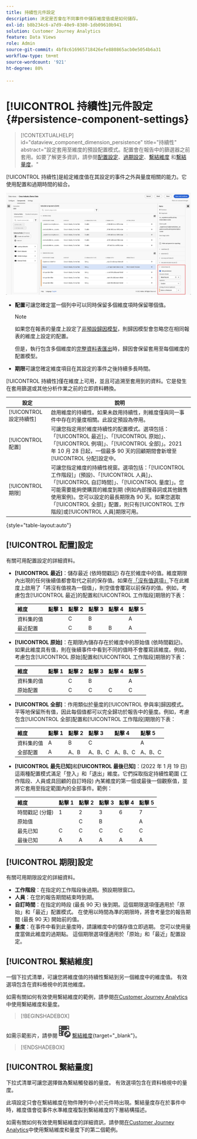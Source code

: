 ```yaml
---
title: 持續性元件設定
description: 決定是否會在不同事件中儲存維度值或是如何儲存。
exl-id: b8b234c6-a7d9-40e9-8380-1db09610b941
solution: Customer Journey Analytics
feature: Data Views
role: Admin
source-git-commit: 4bf8c616965718426efe880865acb0e5054b6a31
workflow-type: tm+mt
source-wordcount: '921'
ht-degree: 80%

---
```



# [!UICONTROL 持續性]元件設定 {#persistence-component-settings}

<!-- markdownlint-disable MD034 -->

>[!CONTEXTUALHELP]
>id="dataview_component_dimension_persistence"
>title="持續性"
>abstract="設定套用至維度的預設配置模式。配置會在報告中的篩選器之前套用。如要了解更多資訊，請參閱[配置設定](/help/data-views/component-settings/persistence.md#allocation-settings)、[過期設定](/help/data-views/component-settings/persistence.md#expiration-settings)、[繫結維度](/help/data-views/component-settings/persistence.md#binding-dimension) 和[繫結量度](/help/data-views/component-settings/persistence.md#binding-metric)。"

<!-- markdownlint-enable MD034 -->



[!UICONTROL 持續性]是給定維度值在其設定的事件之外與量度相關的能力。它使用配置和過期時間的組合。

![醒目提示持續性選項的資料檢視視視窗](../assets/persistence.png)

* **配置**&#x200B;可讓您確定當一個列中可以同時保留多個維度項時保留哪個值。

  >[!NOTE]
  >
  >如果您在報表的量度上設定了[非預設歸因模型](/help/data-views/component-settings/attribution.md)，則歸因模型會忽略您在相同報表的維度上設定的配置。
  >
  >但是，執行包含多個維度的[完整資料表匯出](/help/analysis-workspace/export/export-cloud.md)時，歸因會保留套用至每個維度的配置模型。

* **期限**&#x200B;可讓您確定維度項目在其設定的事件之後持續多長時間。

[!UICONTROL 持續性]僅在維度上可用，並且可追溯至套用到的資料。它是發生在套用篩選或其他分析作業之前的立即資料轉換。

| 設定 | 說明 |
| --- | --- |
| [!UICONTROL 設定持續性] | 啟用維度的持續性。如果未啟用持續性，則維度僅與同一事件中存在的量度相關。此設定預設為停用。 |
| [!UICONTROL 配置] | 可讓您指定用於維度持續性的配置模式。選項包括：「[!UICONTROL 最近]」、「[!UICONTROL 原始]」、「[!UICONTROL 例項]」、「[!UICONTROL 全部]」。2021 年 10 月 28 日起，一個最多 90 天的回顧期間會新增至[!UICONTROL 分配]設定中。 |
| [!UICONTROL 期限] | 可讓您指定維度的持續性視窗。選項包括：「[!UICONTROL 工作階段]」(預設)、「[!UICONTROL 人員]」、「[!UICONTROL 自訂時間]」、「[!UICONTROL 量度]」。您可能需要能夠使購買的維度到期 (例如內部搜尋詞或其他銷售使用案例)。您可以設定的最長期限為 90 天。如果您選取「[!UICONTROL 全部]」配置，則只有[!UICONTROL 工作階段]或[!UICONTROL 人員]期限可用。 |

{style="table-layout:auto"}

## [!UICONTROL 配置]設定

有關可用配置設定的詳細資料。

* **[!UICONTROL 最近]**：儲存最近 (依時間戳記) 存在於維度中的值。維度期限內出現的任何後續值都會取代之前的保存值。如果在[「沒有值選項」](no-value-options.md)下在此維度上啟用了「將沒有值視為一個值」，則空值會覆寫以前保存的值。例如，考慮包含[!UICONTROL 最近]的配置和[!UICONTROL 工作階段]期限的下表：

  | 維度 | 點擊 1 | 點擊 2 | 點擊 3 | 點擊 4 | 點擊 5 |
  | --- | --- | --- | --- | --- | --- |
  | 資料集的值 |  | C | B |  | A |
  | 最近配置 |  | C | B | B | A |

* **[!UICONTROL 原始]**：在期限內儲存存在於維度中的原始值 (依時間戳記)。 如果此維度具有值，則在後續事件中看到不同的值時不會覆寫該維度。例如，考慮包含[!UICONTROL 原始]配置和[!UICONTROL 工作階段]期限的下表：

  | 維度 | 點擊 1 | 點擊 2 | 點擊 3 | 點擊 4 | 點擊 5 |
  | --- | --- | --- | --- | --- | --- |
  | 資料集的值 |  | C | B |  | A |
  | 原始配置 |  | C | C | C | C |

* **[!UICONTROL 全部]**：作用類似於量度的[!UICONTROL 參與率]歸因模式。 平等地保留所有值，因此每個值都可以完全歸功於報告中的量度。例如，考慮包含[!UICONTROL 全部]配置和[!UICONTROL 工作階段]期限的下表：

  | 維度 | 點擊 1 | 點擊 2 | 點擊 3 | 點擊 4 | 點擊 5 |
  | --- | --- | --- | --- | --- | --- |
  | 資料集的值 | A | B | C |  | A |
  | 全部配置 | A | A、B | A、B、C | A、B、C | A、B、C |

* **[!UICONTROL 最先已知]**&#x200B;和&#x200B;**[!UICONTROL 最後已知]**：(2022 年 1 月 19 日) 這兩種配置模式滿足「登入」和「退出」維度。它們採取指定持續性範圍 (工作階段、人員或具回顧的自訂時段) 內某維度的第一個或最後一個觀察值，並將它套用至指定範圍內的全部事件。範例：

  | 維度 | 點擊 1 | 點擊 2 | 點擊 3 | 點擊 4 | 點擊 5 |
  | --- | --- | --- | --- | --- | --- |
  | 時間戳記 (分鐘) | 1 | 2 | 3 | 6 | 7 |
  | 原始值 |  | C | B |  | A |
  | 最先已知 | C | C | C | C | C |
  | 最後已知 | A | A | A | A | A |

## [!UICONTROL 期限]設定

有關可用期限設定的詳細資料。

* **工作階段**：在指定的工作階段後過期。預設期限窗口。
* **人員**：在您的報告期間結束時到期。
* **自訂時間**：在指定的時段 (最長 90 天) 後到期。這個期限選項僅適用於「原始」和「最近」配置模式。 在使用以時間為準的期限時，將會考量您的報告期間 (最長 90 天) 開始前的值。
* **量度**：在事件中看到此量度時，請讓維度中的儲存值立即過期。 您可以使用量度當做此維度的過期點。 這個期限選項僅適用於「原始」和「最近」配置設定。

## [!UICONTROL 繫結維度]

一個下拉式清單，可讓您將維度值的持續性繫結到另一個維度中的維度值。 有效選項包含在資料檢視中的其他維度。

如需有關如何有效使用繫結維度的範例，請參閱[在Customer Journey Analytics](../../use-cases/data-views/binding-dimensions-metrics.md)中使用繫結維度和量度。


>[!BEGINSHADEBOX]

如需示範影片，請參閱![VideoCheckedOut](/help/assets/icons/VideoCheckedOut.svg) [繫結維度](https://video.tv.adobe.com/v/342694/?quality=12&learn=on){target="_blank"}。

>[!ENDSHADEBOX]


## [!UICONTROL 繫結量度]

下拉式清單可讓您選擇做為繫結觸發器的量度。 有效選項包含在資料檢視中的量度。

此項設定只會在繫結維度在物件陣列中小於元件時出現。繫結量度存在於事件中時，維度值會從事件水準維度複製到繫結維度的下層結構描述。

如需有關如何有效使用繫結維度的詳細資訊，請參閱[在Customer Journey Analytics](../../use-cases/data-views/binding-dimensions-metrics.md)中使用繫結維度和量度下的第二個範例。
